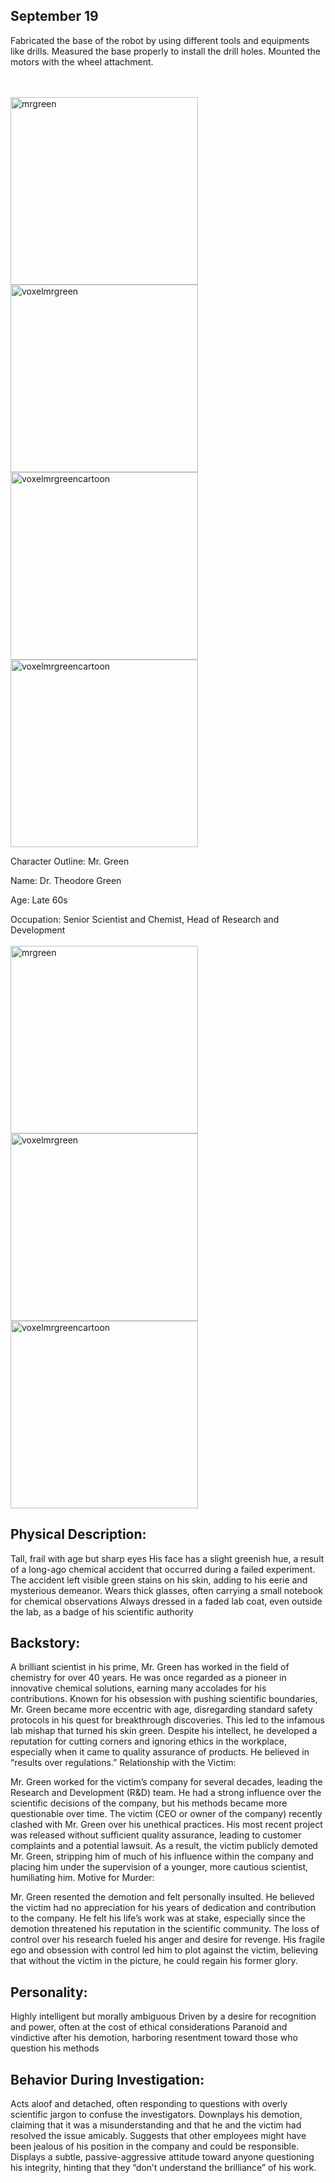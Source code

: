 ## September 19

Fabricated the base of the robot by using different tools and equipments like drills. Measured the base properly to install the drill holes. Mounted the motors with the wheel attachment.



<br>
<br>
<img src="https://github.com/Tauke190/performingrobots/blob/master/performanceideas/base1.jpg" alt="mrgreen" width="300"/>
<img src="https://github.com/Tauke190/performingrobots/blob/master/performanceideas/base2.jpg" alt="voxelmrgreen" width="300"/>
<img src="https://github.com/Tauke190/performingrobots/blob/master/performanceideas/base3.jpg" alt="voxelmrgreencartoon" width="300"/>
<img src="https://github.com/Tauke190/performingrobots/blob/master/performanceideas/base4.jpg" alt="voxelmrgreencartoon" width="300"/>








Character Outline: Mr. Green

Name: Dr. Theodore Green

Age: Late 60s


Occupation: Senior Scientist and Chemist, Head of Research and Development
<br>
<br>
<img src="https://github.com/Tauke190/performingrobots/blob/master/performanceideas/mrgreen.png?raw=true" alt="mrgreen" width="300"/>
<img src="https://github.com/Tauke190/performingrobots/blob/master/performanceideas/voxelmrgreen.png?raw=true" alt="voxelmrgreen" width="300"/>
<img src="https://github.com/Tauke190/performingrobots/blob/master/performanceideas/voxelmrgreencartoon.jpg?raw=true" alt="voxelmrgreencartoon" width="300"/>


## Physical Description:

Tall, frail with age but sharp eyes
His face has a slight greenish hue, a result of a long-ago chemical accident that occurred during a failed experiment. The accident left visible green stains on his skin, adding to his eerie and mysterious demeanor.
Wears thick glasses, often carrying a small notebook for chemical observations
Always dressed in a faded lab coat, even outside the lab, as a badge of his scientific authority

## Backstory:

A brilliant scientist in his prime, Mr. Green has worked in the field of chemistry for over 40 years. He was once regarded as a pioneer in innovative chemical solutions, earning many accolades for his contributions.
Known for his obsession with pushing scientific boundaries, Mr. Green became more eccentric with age, disregarding standard safety protocols in his quest for breakthrough discoveries. This led to the infamous lab mishap that turned his skin green.
Despite his intellect, he developed a reputation for cutting corners and ignoring ethics in the workplace, especially when it came to quality assurance of products. He believed in “results over regulations.”
Relationship with the Victim:

Mr. Green worked for the victim’s company for several decades, leading the Research and Development (R&D) team. He had a strong influence over the scientific decisions of the company, but his methods became more questionable over time.
The victim (CEO or owner of the company) recently clashed with Mr. Green over his unethical practices. His most recent project was released without sufficient quality assurance, leading to customer complaints and a potential lawsuit.
As a result, the victim publicly demoted Mr. Green, stripping him of much of his influence within the company and placing him under the supervision of a younger, more cautious scientist, humiliating him.
Motive for Murder:

Mr. Green resented the demotion and felt personally insulted. He believed the victim had no appreciation for his years of dedication and contribution to the company.
He felt his life’s work was at stake, especially since the demotion threatened his reputation in the scientific community. The loss of control over his research fueled his anger and desire for revenge.
His fragile ego and obsession with control led him to plot against the victim, believing that without the victim in the picture, he could regain his former glory.

## Personality:

Highly intelligent but morally ambiguous
Driven by a desire for recognition and power, often at the cost of ethical considerations
Paranoid and vindictive after his demotion, harboring resentment toward those who question his methods

## Behavior During Investigation:

Acts aloof and detached, often responding to questions with overly scientific jargon to confuse the investigators.
Downplays his demotion, claiming that it was a misunderstanding and that he and the victim had resolved the issue amicably.
Suggests that other employees might have been jealous of his position in the company and could be responsible.
Displays a subtle, passive-aggressive attitude toward anyone questioning his integrity, hinting that they “don’t understand the brilliance” of his work.
